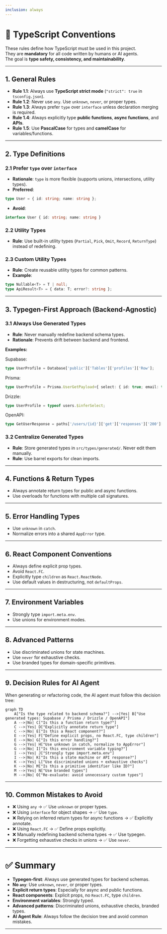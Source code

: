 ```yaml
---
inclusion: always
---
```


# 📘 TypeScript Conventions

These rules define how TypeScript must be used in this project.  
They are **mandatory** for all code written by humans or AI agents.  
The goal is **type safety, consistency, and maintainability**.

---

## 1. General Rules

- **Rule 1.1**: Always use **TypeScript strict mode** (`"strict": true` in `tsconfig.json`).  
- **Rule 1.2**: Never use `any`. Use `unknown`, `never`, or proper types.  
- **Rule 1.3**: Always prefer `type` over `interface` unless declaration merging is required.  
- **Rule 1.4**: Always explicitly type **public functions**, **async functions**, and **APIs**.  
- **Rule 1.5**: Use **PascalCase** for types and **camelCase** for variables/functions.  

---

## 2. Type Definitions

### 2.1 Prefer `type` over `interface`
- **Rationale**: `type` is more flexible (supports unions, intersections, utility types).  
- **Preferred**:
```ts
type User = { id: string; name: string };
```
- **Avoid**:
```ts
interface User { id: string; name: string }
```

### 2.2 Utility Types
- **Rule**: Use built-in utility types (`Partial`, `Pick`, `Omit`, `Record`, `ReturnType`) instead of redefining.  

### 2.3 Custom Utility Types
- **Rule**: Create reusable utility types for common patterns.  
- **Example**:
```ts
type Nullable<T> = T | null;
type ApiResult<T> = { data: T; error?: string };
```

---

## 3. Typegen-First Approach (Backend-Agnostic)

### 3.1 Always Use Generated Types
- **Rule**: Never manually redefine backend schema types.  
- **Rationale**: Prevents drift between backend and frontend.  

**Examples:**

Supabase:
```ts
type UserProfile = Database['public']['Tables']['profiles']['Row'];
```

Prisma:
```ts
type UserProfile = Prisma.UserGetPayload<{ select: { id: true; email: true } }>;
```

Drizzle:
```ts
type UserProfile = typeof users.$inferSelect;
```

OpenAPI:
```ts
type GetUserResponse = paths['/users/{id}']['get']['responses']['200']['content']['application/json'];
```

### 3.2 Centralize Generated Types
- **Rule**: Store generated types in `src/types/generated/`. Never edit them manually.  
- **Rule**: Use barrel exports for clean imports.  

---

## 4. Functions & Return Types

- Always annotate return types for public and async functions.  
- Use overloads for functions with multiple call signatures.  

---

## 5. Error Handling Types

- Use `unknown` in `catch`.  
- Normalize errors into a shared `AppError` type.  

---

## 6. React Component Conventions

- Always define explicit prop types.  
- Avoid `React.FC`.  
- Explicitly type `children` as `React.ReactNode`.  
- Use default values in destructuring, not `defaultProps`.  

---

## 7. Environment Variables

- Strongly type `import.meta.env`.  
- Use unions for environment modes.  

---

## 8. Advanced Patterns

- Use discriminated unions for state machines.  
- Use `never` for exhaustive checks.  
- Use branded types for domain-specific primitives.  

---

## 9. Decision Rules for AI Agent

When generating or refactoring code, the AI agent must follow this decision tree:

```mermaid
graph TD
    A["Is the type related to backend schema?"] -->|Yes| B["Use generated types: Supabase / Prisma / Drizzle / OpenAPI"]
    A -->|No| C["Is this a function return type?"]
    C -->|Yes| D["Explicitly annotate return type"]
    C -->|No| E["Is this a React component?"]
    E -->|Yes| F["Define explicit props, no React.FC, type children"]
    E -->|No| G["Is this error handling?"]
    G -->|Yes| H["Use unknown in catch, normalize to AppError"]
    G -->|No| I["Is this environment variable typing?"]
    I -->|Yes| J["Strongly type import.meta.env"]
    I -->|No| K["Is this a state machine or API response?"]
    K -->|Yes| L["Use discriminated unions + exhaustive checks"]
    K -->|No| M["Is this a primitive identifier like ID?"]
    M -->|Yes| N["Use branded types"]
    M -->|No| O["Re-evaluate: avoid unnecessary custom types"]
```

---

## 10. Common Mistakes to Avoid

- ❌ Using `any` → ✅ Use `unknown` or proper types.  
- ❌ Using `interface` for object shapes → ✅ Use `type`.  
- ❌ Relying on inferred return types for async functions → ✅ Explicitly annotate.  
- ❌ Using `React.FC` → ✅ Define props explicitly.  
- ❌ Manually redefining backend schema types → ✅ Use typegen.  
- ❌ Forgetting exhaustive checks in unions → ✅ Use `never`.  

---

# ✅ Summary

- **Typegen-first**: Always use generated types for backend schemas.  
- **No `any`**: Use `unknown`, `never`, or proper types.  
- **Explicit return types**: Especially for async and public functions.  
- **React components**: Explicit props, no `React.FC`, type `children`.  
- **Environment variables**: Strongly typed.  
- **Advanced patterns**: Discriminated unions, exhaustive checks, branded types.  
- **AI Agent Rule**: Always follow the decision tree and avoid common mistakes.

---
